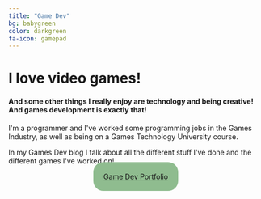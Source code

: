```yaml
---
title: "Game Dev"
bg: babygreen
color: darkgreen
fa-icon: gamepad
---
```


<h1>I love video games!</h1>
<h4>And some other things I really enjoy are <strong>technology</strong> and <strong>being creative!</strong> And games development is exactly that!</h4>
<p>I'm a programmer and I've worked some programming jobs in the Games Industry, as well as being on a Games Technology University course.</p>
<p>In my Games Dev blog I talk about all the different stuff I've done and the different games I've worked on!</p>
<p style="text-align: center"> <a href="https://gamedev.amy-portfolio.com" style="background-color: darkseagreen; padding: 20px; border-radius: 20px" target="_blank">Game Dev Portfolio</a> </p>